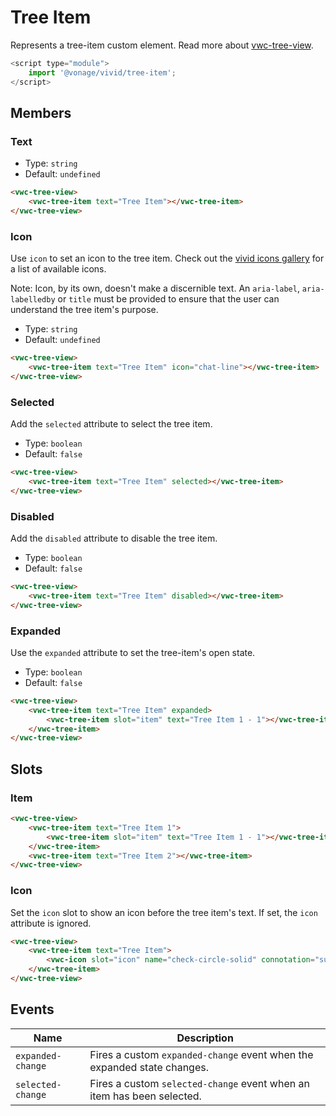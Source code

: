 # Tree Item

Represents a tree-item custom element.
Read more about [vwc-tree-view](../../components/tree-view).

```js
<script type="module">
    import '@vonage/vivid/tree-item';
</script>
```

## Members

### Text

- Type: `string`
- Default: `undefined`

```html preview
<vwc-tree-view>
    <vwc-tree-item text="Tree Item"></vwc-tree-item>
</vwc-tree-view>
```

### Icon

Use `icon` to set an icon to the tree item.
Check out the [vivid icons gallery](../../icons/icons-gallery) for a list of available icons.

Note: Icon, by its own, doesn't make a discernible text. An `aria-label`, `aria-labelledby` or `title` must be provided to ensure that the user can understand the tree item's purpose.

- Type: `string`
- Default: `undefined`

```html preview
<vwc-tree-view>
    <vwc-tree-item text="Tree Item" icon="chat-line"></vwc-tree-item>
</vwc-tree-view>
```

### Selected

Add the `selected` attribute to select the tree item.

- Type: `boolean`
- Default: `false`

```html preview
<vwc-tree-view>
    <vwc-tree-item text="Tree Item" selected></vwc-tree-item>
</vwc-tree-view>
```

### Disabled

Add the `disabled` attribute to disable the tree item.

- Type: `boolean`
- Default: `false`

```html preview
<vwc-tree-view>
    <vwc-tree-item text="Tree Item" disabled></vwc-tree-item>
</vwc-tree-view>
```

### Expanded

Use the `expanded` attribute to set the tree-item's open state.

- Type: `boolean`
- Default: `false`

```html preview
<vwc-tree-view>
    <vwc-tree-item text="Tree Item" expanded>
        <vwc-tree-item slot="item" text="Tree Item 1 - 1"></vwc-tree-item>
    </vwc-tree-item>
</vwc-tree-view>
```

## Slots

### Item

```html preview
<vwc-tree-view>
    <vwc-tree-item text="Tree Item 1">
        <vwc-tree-item slot="item" text="Tree Item 1 - 1"></vwc-tree-item>
    </vwc-tree-item>
    <vwc-tree-item text="Tree Item 2"></vwc-tree-item>
</vwc-tree-view>
```

### Icon

Set the `icon` slot to show an icon before the tree item's text.
If set, the `icon` attribute is ignored.

```html preview
<vwc-tree-view>
    <vwc-tree-item text="Tree Item">
        <vwc-icon slot="icon" name="check-circle-solid" connotation="success"></vwc-icon>
    </vwc-tree-item>
</vwc-tree-view>
```

## Events

<div class="table-wrapper">

| Name              | Description                                                             |
| ----------------- | ----------------------------------------------------------------------- |
| `expanded-change` | Fires a custom `expanded-change` event when the expanded state changes. |
| `selected-change` | Fires a custom `selected-change` event when an item has been selected.  |

</div>